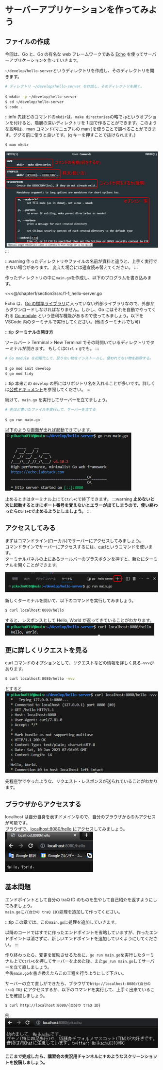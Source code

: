 # サーバーアプリケーションを作ってみよう

## ファイルの作成

今回は、Go と、Go の有名な web フレームワークである [Echo](https://echo.labstack.com/) を使ってサーバーアプリケーションを作っていきます。

`~/develop/hello-server`というディレクトリを作成し、そのディレクトリを開きます。
```bash
# ディレクトリ ~/develop/hello-server を作成し、そのディレクトリを開く。

$ mkdir -p ~/develop/hello-server
$ cd ~/develop/hello-server
$ code .
```
:::info
先ほどのコマンドの`mkdir`は、`make directories`の略で`-p`というオプションを付けると、階層の深いディレクトリを 1 回で作ることができます。このような説明は、man コマンド(マニュアルの man )を使うことで調べることができます。ググる前に使うと良いです。(q キーを押すことで抜けられます。)
```bash
$ man mkdir
```
![](assets/mannual.png)
:::

:::warning
作ったディレクトリやファイルの名前が資料と違うと、上手く実行できない場合があります。
変えた場合には適宜読み替えてください。
:::

作ったディレクトリの中に`main.go`を作成し、以下のプログラムを書き込みます。

<<<@/chapter1/section3/src/1-1_hello-server.go

Echo は、[Go の標準ライブラリ](https://pkg.go.dev/std)に入っていない外部ライブラリなので、外部からダウンロードしなければなりません。しかし、Go にはそれを自動でやってくれる [Go module](https://go.dev/doc/tutorial/create-module) という便利な機能があるので使ってみましょう。以下を VSCode 内のターミナルで実行してください。(他のターミナルでも可)

:::tip
**ターミナルの開き方**

ツールバー > Terminal > New Terminal でその時開いているディレクトリでターミナルが開きます。
もしくは`Ctrl` + `@`でも。
:::

```bash
# Go module を初期化して、足りない物をインストールし、使われてない物を削除する。

$ go mod init develop
$ go mod tidy
```

:::tip
本来この `develop` の所にはリポジトリ名を入れることが多いです。詳しくは[公式ドキュメント](https://go.dev/doc/modules/managing-dependencies#naming_module)を参照してください。
:::

続けて、`main.go` を実行してサーバーを立てましょう。
```bash
# 先ほど書いたファイルを実行して、サーバーを立てる

$ go run main.go
```

以下のような画面が出れば起動できています。
![](assets/hello_server.png)

止めるときはターミナル上にて`Ctrl+C`で終了できます。
:::warning
**止めないと次に起動するときにポート番号を変えないとエラーが出てしまうので、使い終わったら`Ctrl+C`で止めるようにしましょう。**
:::

## アクセスしてみる

まずはコマンドライン(ローカル)でサーバーにアクセスしてみましょう。  
コマンドラインでサーバーにアクセスするには、[curl](https://curl.se/)というコマンドを使います。  
ターミナルパネルの上にあるツールバーのプラスボタンを押すと、新たにターミナルを開くことができます。

![](assets/plus_button.png)

新しくターミナルを開いて、以下のコマンドを実行してみましょう。
```bash
$ curl localhost:8080/hello
```

すると、レスポンスとして Hello, World が返ってきていることがわかります。
![](assets/hello_server_success.png)

## 更に詳しくリクエストを見る

curl コマンドのオプションとして、リクエストなどの情報を詳しく見る`-vvv`があります。

```bash
$ curl localhost:8080/hello -vvv
```

とすると
![](assets/hello_server_detail.png)

先程座学でやったような、リクエスト・レスポンスが送られていることがわかります。

## ブラウザからアクセスする

localhost は自分自身を表すドメインなので、自分のブラウザからのみアクセスが可能です。  
ブラウザで、<a href='http://localhost:8080/hello' target="_blank" rel="noopener noreferrer">localhost:8080/hello</a> にアクセスしてみましょう。
![](assets/hello_server_localhost.png)

## 基本問題
エンドポイントとして自分の traQ ID のものを生やして自己紹介を返すようにしてみましょう。  
`main.go`に`/{自分の traQ ID}`処理を追加して作ってください。

:::tip
この章では、この`main.go`に処理を追加していきます。

以降のコードではすでに作ったエンドポイントを省略していますが、作ったエンドポイントは消さずに、新しいエンドポイントを追加していくようにしてください。
:::

作り終わったら、変更を反映させるために、`go run main.go`を実行したターミナル上で`Ctrl+C`を押してサーバーを止めた後、また`go run main.go`してサーバーを立て直しましょう。  
今後`main.go`を書き換えたらこの工程を行うようにして下さい。

サーバーの立て直しができたら、ブラウザで`http://localhost:8080/{自分の traQ ID}` にアクセスするか、以下のコマンドを実行して、上手く出来ていることを確認しましょう。
```bash
$ curl http://localhost:8080/{自分の traQ ID}
```

例:
![](assets/hello_server_me.png)

**ここまで完成したら、講習会の実況用チャンネルに↑のようなスクリーンショットを投稿しましょう。**
